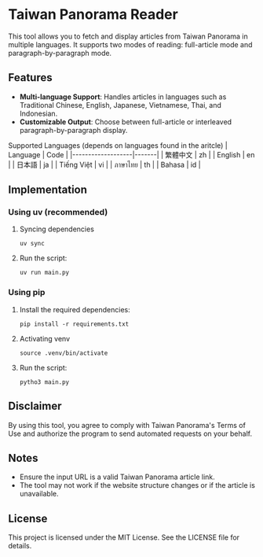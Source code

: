 # Taiwan Panorama Reader
This tool allows you to fetch and display articles from Taiwan Panorama in multiple languages. It supports two modes of reading: full-article mode and paragraph-by-paragraph mode.

## Features
- **Multi-language Support**: Handles articles in languages such as Traditional Chinese, English, Japanese, Vietnamese, Thai, and Indonesian.
- **Customizable Output**: Choose between full-article or interleaved paragraph-by-paragraph display.

Supported Languages (depends on languages found in the aritcle)
| Language          | Code  |
|-------------------|-------|
| 繁體中文 | zh |
| English           | en    |
| 日本語          | ja    |
| Tiếng Việt        | vi    |
| ภาษาไทย            | th    |
| Bahasa        | id    |

## Implementation
### Using uv (recommended)
1. Syncing dependencies
    ```
    uv sync
    ```
2. Run the script:
    ```
    uv run main.py
    ```

### Using pip
1. Install the required dependencies:
    ```
    pip install -r requirements.txt
    ```
2. Activating venv
    ```
    source .venv/bin/activate
    ```
3. Run the script:
    ```
    pytho3 main.py
    ```

## Disclaimer
By using this tool, you agree to comply with Taiwan Panorama's Terms of Use and authorize the program to send automated requests on your behalf.

## Notes
- Ensure the input URL is a valid Taiwan Panorama article link.
- The tool may not work if the website structure changes or if the article is unavailable.

## License
This project is licensed under the MIT License. See the LICENSE file for details.
